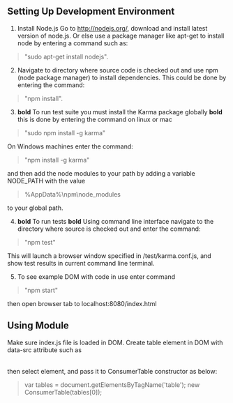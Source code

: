 Setting Up Development Environment
---
1. Install Node.js
Go to http://nodejs.org/, download and install latest version of node.js.
Or else use a package manager like apt-get to install node by entering a
command such as:
 > "sudo apt-get install nodejs".

2. Navigate to directory where source code is checked out and use
npm (node package manager) to install dependencies. This could be done by entering
the command:
 > "npm install".

3. **bold** To run test suite you must install the Karma package globally **bold**
this is done by entering the command on linux or mac
> "sudo npm install -g karma"

On Windows machines enter the command:
> "npm install -g karma"

and then add the node modules to your path by adding a variable NODE_PATH with the value
> %AppData%\npm\node_modules

to your global path.

4. **bold** To run tests **bold**
Using command line interface navigate to the directory where source is checked out
and enter the command:
> "npm test"

This will launch a browser window specified in /test/karma.conf.js, and show
test results in current command line terminal.

5. To see example DOM with code in use enter command
> "npm start"

then open browser tab to localhost:8080/index.html

Using Module
---

Make sure index.js file is loaded in DOM. Create table element in DOM with data-src
attribute such as
<table data-src="http://rocky-falls-8361.herokuapp.com/" ></table>
then select element, and pass it to ConsumerTable constructor as below:
	
>	var tables = document.getElementsByTagName('table');
>	new ConsumerTable(tables[0]);

	
